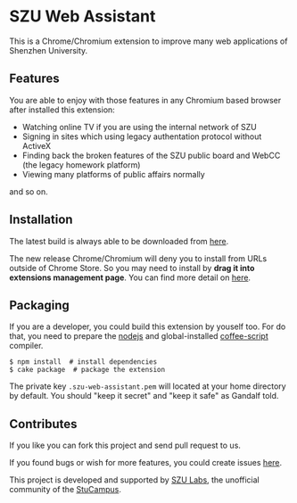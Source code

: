 SZU Web Assistant
=================

This is a Chrome/Chromium extension to improve many web applications of
Shenzhen University.


Features
--------

You are able to enjoy with those features in any Chromium based browser after
installed this extension:

* Watching online TV if you are using the internal network of SZU
* Signing in sites which using legacy authentation protocol without ActiveX
* Finding back the broken features of the SZU public board and WebCC (the
  legacy homework platform)
* Viewing many platforms of public affairs normally

and so on.


Installation
------------

The latest build is always able to be downloaded from [here][0].

The new release Chrome/Chromium will deny you to install from URLs outside of
Chrome Store. So you may need to install by **drag it into extensions
management page**. You can find more detail on [here][1].


Packaging
---------

If you are a developer, you could build this extension by youself too. For do
that, you need to prepare the [nodejs][2] and global-installed
[coffee-script][3] compiler.

    $ npm install  # install dependencies
    $ cake package  # package the extension

The private key `.szu-web-assistant.pem` will located at your home directory by
default. You should "keep it secret" and "keep it safe" as Gandalf told.


Contributes
-----------

If you like you can fork this project and send pull request to us.

If you found bugs or wish for more features, you could create issues [here][4].

This project is developed and supported by [SZU Labs][5], the unofficial
community of the [StuCampus][6].



[0]: http://szulabs.github.io/szu-web-assistant/downloads/szu-web-assistant.crx
[1]: http://stackoverflow.com/a/11879334/718453
[2]: http://nodejs.org/
[3]: http://coffeescript.org/
[4]: https://github.com/szulabs/szu-web-assistant/issues
[5]: http://szulabs.org
[6]: http://stu.szu.edu.cn
